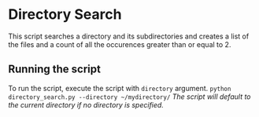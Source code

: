 # Directory Search

This script searches a directory and its subdirectories and creates a list of the files and a count of all the occurences greater than or equal to 2.

## Running the script
To run the script, execute the script with `directory` argument.
`python directory_search.py --directory ~/mydirectory/`
*The script will default to the current directory if no directory is specified.*
